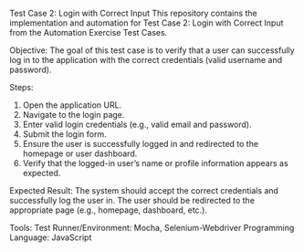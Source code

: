 Test Case 2: Login with Correct Input
This repository contains the implementation and automation for Test Case 2: Login with Correct Input from the Automation Exercise Test Cases.

Objective:
The goal of this test case is to verify that a user can successfully log in to the application with the correct credentials (valid username and password).

Steps:
1. Open the application URL.
2. Navigate to the login page.
3. Enter valid login credentials (e.g., valid email and password).
4. Submit the login form.
5. Ensure the user is successfully logged in and redirected to the homepage or user dashboard.
6. Verify that the logged-in user’s name or profile information appears as expected.

Expected Result:
The system should accept the correct credentials and successfully log the user in.
The user should be redirected to the appropriate page (e.g., homepage, dashboard, etc.).

Tools:
Test Runner/Environment: Mocha, Selenium-Webdriver
Programming Language: JavaScript
